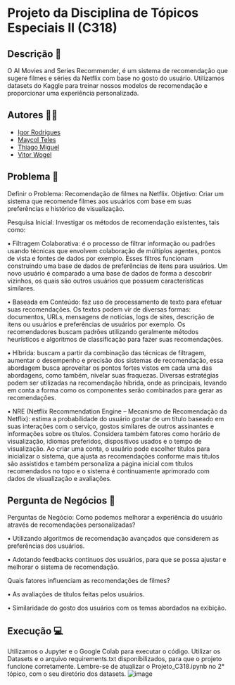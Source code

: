 # Projeto da Disciplina de Tópicos Especiais II (C318)

## Descrição 📖
O AI Movies and Series Recommender, é um sistema de recomendação que sugere filmes e séries da Netflix com base no gosto do usuário. Utilizamos datasets do Kaggle para treinar nossos modelos de recomendação e proporcionar uma experiência personalizada.

## Autores 🧑‍🎓

- [Igor Rodrigues](https://github.com/igu1nho)
- [Maycol Teles](https://github.com/MaycolTeles)
- [Thiago Miguel](https://github.com/ThiagoMiguel7)
- [Vitor Wogel](https://github.com/vitorwogel)

## Problema 🎯
Definir o Problema: Recomendação de filmes na Netflix. Objetivo: Criar um sistema que recomende filmes aos usuários com base em suas preferências e histórico de visualização.

Pesquisa Inicial: Investigar os métodos de recomendação existentes, tais como:

• Filtragem Colaborativa: é o processo de filtrar informação ou padrões usando técnicas que envolvem colaboração de múltiplos agentes, pontos de vista e fontes de dados por exemplo. Esses filtros funcionam construindo uma base de dados de preferências de itens para usuários. Um novo usuário é comparado a uma base de dados de forma a descobrir vizinhos, os quais são outros usuários que possuem características similares.

• Baseada em Conteúdo: faz uso de processamento de texto para efetuar suas recomendações. Os textos podem vir de diversas formas: documentos, URLs, mensagens de notícias, logs de sites, descrição de itens ou usuários e preferências de usuários por exemplo. Os recomendadores buscam padrões utilizando geralmente métodos heurísticos e algoritmos de classificação para fazer suas recomendações.

• Híbrida: buscam a partir da combinação das técnicas de filtragem, aumentar o desempenho e precisão dos sistemas de recomendação, essa abordagem busca aproveitar os pontos fortes vistos em cada uma das abordagens, como também, nivelar suas fraquezas. Diversas estratégias podem ser utilizadas na recomendação híbrida, onde as principais, levando em conta a forma como os componentes serão combinados para gerar as recomendações.

• NRE (Netflix Recommendation Engine – Mecanismo de Recomendação da Netflix): estima a probabilidade do usuário gostar de um título baseado em suas interações com o serviço, gostos similares de outros assinantes e informações sobre os títulos. Considera também fatores como horário de visualização, idiomas preferidos, dispositivos usados e o tempo de visualização. Ao criar uma conta, o usuário pode escolher títulos para inicializar o sistema, que ajusta as recomendações conforme mais títulos são assistidos e também personaliza a página inicial com títulos recomendados no topo e o sistema é continuamente aprimorado com dados de visualização e avaliações.

## Pergunta de Negócios 🚀
Perguntas de Negócio: Como podemos melhorar a experiência do usuário através de recomendações personalizadas?

• Utilizando algoritmos de recomendação avançados que considerem as preferências dos usuários.

• Adotando feedbacks contínuos dos usuários, para que se possa ajustar e melhorar o sistema de recomendação.

Quais fatores influenciam as recomendações de filmes?

• As avaliações de títulos feitas pelos usuários.

• Similaridade do gosto dos usuários com os temas abordados na exibição.

## Execução 💻
Utilizamos o Jupyter e o Google Colab para executar o código. Utilizar os Datasets e o arquivo requirements.txt disponibilizados, para que o projeto funcione corretamente.
Lembre-se de atualizar o Projeto_C318.ipynb no 2° tópico, com o seu diretório dos datasets.
![image](https://github.com/igu1nho/Projeto_C318/assets/89806466/0b90f79c-f815-4bbb-a6f2-dfee7faf88ba)

